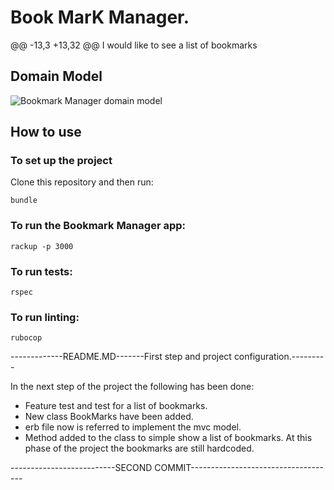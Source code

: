 # Book MarK Manager.
@@ -13,3 +13,32 @@ I would like to see a list of bookmarks
## Domain Model

![Bookmark Manager domain model](./public/images/bookmark_manager_1.png)


## How to use

### To set up the project

Clone this repository and then run:

```
bundle
```

### To run the Bookmark Manager app:

```
rackup -p 3000
```

### To run tests:

```
rspec
```

### To run linting:

```
rubocop
```

-------------README.MD-------First step and project configuration.---------

In the next step of the project the following has been done:
 - Feature test and test for a list of bookmarks.
 - New class BookMarks have been added.
 - erb file now is referred to implement the mvc model.
 - Method added to the class to simple show a list of bookmarks. At this phase of the project the bookmarks are still hardcoded.

 --------------------------SECOND COMMIT------------------------------------
